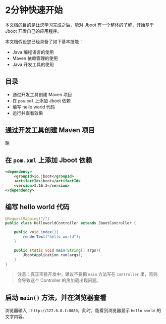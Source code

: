 # 2分钟快速开始

本文档的目的是让您学习完成之后，能对 Jboot 有一个整体的了解，开始基于 Jboot 开发自己的应用程序。

本文档假设您已经具备了如下基本技能：

- Java 编程语言的使用
- Maven 依赖管理的使用
- Java 开发工具的使用

## 目录

- 通过开发工具创建 Maven 项目
- 在 `pom.xml` 上添加 Jboot 依赖
- 编写 hello world 代码
- 运行并查看效果



## 通过开发工具创建 Maven 项目

   略


## 在 `pom.xml` 上添加 Jboot 依赖

```xml
<dependency>
    <groupId>io.jboot</groupId>
    <artifactId>jboot</artifactId>
    <version>3.16.3</version>
</dependency>
```

## 编写 hello world 代码


```java
@RequestMapping("/")
public class HelloworldController extends JbootController {

    public void index(){
        renderText("hello world");
    }

    public static void main(String[] args){
        JbootApplication.run(args);
    }
}
```
> 注意：真正项目开发中，建议不要把 `main` 方法写在 `Controller` 里，否则会导致这个 Controller 的热加载出现问题。

## 启动 `main()` 方法，并在浏览器查看

浏览器输入：`http://127.0.0.1:8080`，此时，能看到浏览器显示 `hello world` 的文字内容。




